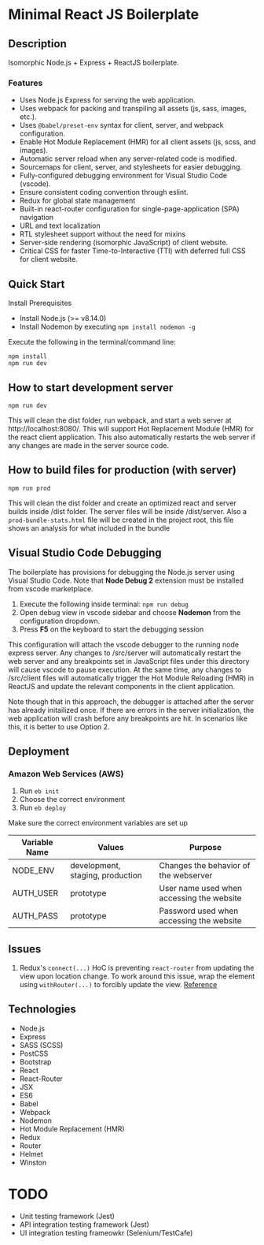 # Minimal React JS Boilerplate

## Description
Isomorphic Node.js + Express + ReactJS boilerplate.

### Features
- Uses Node.js Express for serving the web application.
- Uses webpack for packing and transpiling all assets (js, sass, images, etc.).
- Uses `@babel/preset-env` syntax for client, server, and webpack configuration.
- Enable Hot Module Replacement (HMR) for all client assets (js, scss, and images).
- Automatic server reload when any server-related code is modified.
- Sourcemaps for client, server, and stylesheets for easier debugging.
- Fully-configured debugging environment for Visual Studio Code (vscode).
- Ensure consistent coding convention through eslint.
- Redux for global state management
- Built-in react-router configuration for single-page-application (SPA) navigation
- URL and text localization
- RTL stylesheet support without the need for mixins
- Server-side rendering (isomorphic JavaScript) of client website.
- Critical CSS for faster Time-to-Interactive (TTI) with deferred full CSS for client website.

## Quick Start

Install Prerequisites
- Install Node.js (>= v8.14.0)
- Install Nodemon by executing `npm install nodemon -g`

Execute the following in the terminal/command line:
```
npm install
npm run dev
```

## How to start development server
`npm run dev`

This will clean the dist folder, run webpack, and start a web server at http://localhost:8080/. This will support Hot Replacement Module (HMR) for the react client application. This also automatically restarts the web server if any changes are made in the server source code.

## How to build files for production (with server)
`npm run prod`

This will clean the dist folder and create an optimized react and server builds inside /dist folder. The server files will be inside /dist/server.
Also a `prod-bundle-stats.html` file will be created in the project root, this file shows an analysis for what included in the bundle

## Visual Studio Code Debugging
The boilerplate has provisions for debugging the Node.js server using Visual Studio Code. Note that **Node Debug 2** extension must be installed from vscode marketplace.

1. Execute the following inside terminal:
`npm run debug`
1. Open debug view in vscode sidebar and choose **Nodemon** from the configuration dropdown.
1. Press **F5** on the keyboard to start the debugging session

This configuration will attach the vscode debugger to the running node express server. Any changes to /src/server will automatically restart the web server and any breakpoints set in JavaScript files under this directory will cause vscode to pause execution. At the same time, any changes to /src/client files will automatically trigger the Hot Module Reloading (HMR) in ReactJS and update the relevant components in the client application.

Note though that in this approach, the debugger is attached after the server has already initailized once. If there are errors in the server initialization, the web application will crash before any breakpoints are hit. In scenarios like this, it is better to use Option 2.

## Deployment

### Amazon Web Services (AWS)
1. Run `eb init`
1. Choose the correct environment
1. Run `eb deploy`

Make sure the correct environment variables are set up

| Variable Name | Values                           | Purpose                                   |
| ------------- | -------------------------------- | ----------------------------------------- |
| NODE_ENV      | development, staging, production | Changes the behavior of the webserver     |
| AUTH_USER     | prototype                        | User name used when accessing the website |
| AUTH_PASS     | prototype                        | Password used when accessing the website  |

## Issues
1. Redux's `connect(...)` HoC is preventing `react-router` from updating the view upon location change. To work around this issue, wrap the element using `withRouter(...)` to forcibly update the view. [Reference](https://github.com/ReactTraining/react-router/blob/master/packages/react-router/docs/guides/blocked-updates.md)

## Technologies
- Node.js
- Express
- SASS (SCSS)
- PostCSS
- Bootstrap
- React
- React-Router
- JSX
- ES6
- Babel
- Webpack
- Nodemon
- Hot Module Replacement (HMR)
- Redux
- Router
- Helmet
- Winston

# TODO
- Unit testing framework (Jest)
- API integration testing framework (Jest)
- UI integration testing frameowkr (Selenium/TestCafe)
